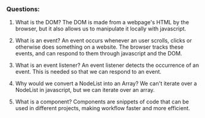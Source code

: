 ### Questions:
1. What is the DOM?
The DOM is made from a webpage's HTML by the browser, but it also allows us to manipulate it locally with javascript.

2. What is an event?
An event occurs whenever an user scrolls, clicks or otherwise does something on a website. The browser tracks these events, and can respond to them through javascript and the DOM.

3. What is an event listener?
An event listener detects the occurrence of an event. This is needed so that we can respond to an event.

4. Why would we convert a NodeList into an Array?
We can't iterate over a NodeList in javascript, but we can iterate over an array.

5. What is a component? 
Components are snippets of code that can be used in different projects, making workflow faster and more efficient.

